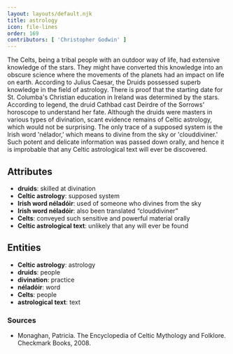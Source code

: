 ```yaml
---
layout: layouts/default.njk
title: astrology
icon: file-lines
order: 169
contributors: [ 'Christopher Godwin' ]
---
```

The Celts, being a tribal people with an outdoor way of life, had extensive knowledge of the stars. They might have converted this knowledge into an obscure science where the movements of the planets had an impact on life on earth. According to Julius Caesar, the Druids possessed superb knowledge in the field of astrology. There is proof that the starting date for St. Columba's Christian education in Ireland was determined by the stars. According to legend, the druid Cathbad cast Deirdre of the Sorrows' horoscope to understand her fate. Although the druids were masters in various types of divination, scant evidence remains of Celtic astrology, which would not be surprising. The only trace of a supposed system is the Irish word 'nélador,' which means to divine from the sky or 'clouddiviner.' Such potent and delicate information was passed down orally, and hence it is improbable that any Celtic astrological text will ever be discovered.

## Attributes

- **druids**: skilled at divination
- **Celtic astrology**: supposed system
- **Irish word néladóir**: used of someone who divines from the sky
- **Irish word néladóir**: also been translated “clouddiviner”
- **Celts**: conveyed such sensitive and powerful material orally
- **Celtic astrological text**: unlikely that any will ever be found

## Entities

- **Celtic astrology**: astrology
- **druids**: people
- **divination**: practice
- **néladóir**: word
- **Celts**: people
- **astrological text**: text

### Sources

- Monaghan, Patricia. The Encyclopedia of Celtic Mythology and Folklore. Checkmark Books, 2008.

